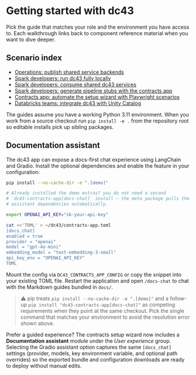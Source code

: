 # Getting started with dc43

Pick the guide that matches your role and the environment you have access to. Each walkthrough links back to component reference
material when you want to dive deeper.

## Scenario index

- [Operations: publish shared service backends](ops-service-backend.md)
- [Spark developers: run dc43 fully locally](spark-local.md)
- [Spark developers: consume shared dc43 services](spark-remote.md)
- [Spark developers: generate pipeline stubs with the contracts app](spark-contract-app-helper.md)
- [Contracts app: automate the setup wizard with Playwright scenarios](../tutorials/contracts-setup-automation.md)
- [Databricks teams: integrate dc43 with Unity Catalog](databricks.md)

The guides assume you have a working Python 3.11 environment. When you work from a source checkout run `pip install -e .` from the
repository root so editable installs pick up sibling packages.

## Documentation assistant

The dc43 app can expose a docs-first chat experience using LangChain and Gradio. Install the optional
dependencies and enable the feature in your configuration:

```bash
pip install --no-cache-dir -e ".[demo]"

# Already installed the demo extras? you do not need a second
# `dc43-contracts-app[docs-chat]` install – the meta package pulls the
# assistant dependencies automatically.

export OPENAI_API_KEY="sk-your-api-key"

cat <<'TOML' > ~/dc43/contracts-app.toml
[docs_chat]
enabled = true
provider = "openai"
model = "gpt-4o-mini"
embedding_model = "text-embedding-3-small"
api_key_env = "OPENAI_API_KEY"
TOML
```

Mount the config via `DC43_CONTRACTS_APP_CONFIG` or copy the snippet into your existing TOML file.
Restart the application and open `/docs-chat` to chat with the Markdown guides bundled in `docs/`.

> ⚠️ pip treats `pip install --no-cache-dir -e ".[demo]"` and a follow-up
> `pip install "dc43-contracts-app[docs-chat]"` as competing requirements when
> they point at the same checkout. Pick the single command that matches your
> environment to avoid the resolution error shown above.

Prefer a guided experience? The contracts setup wizard now includes a **Documentation assistant**
module under the *User experience* group. Selecting the Gradio assistant option captures the same
`[docs_chat]` settings (provider, models, key environment variable, and optional path overrides) so
the exported bundle and configuration downloads are ready to deploy without manual edits.
